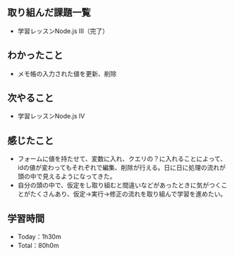 ## 取り組んだ課題一覧
- 学習レッスンNode.js Ⅲ（完了）
## わかったこと
- メモ帳の入力された値を更新、削除
## 次やること
- 学習レッスンNode.js Ⅳ
## 感じたこと
- フォームに値を持たせて、変数に入れ、クエリの？に入れることによって、idの値が変わってもそれぞれで編集、削除が行える。日に日に処理の流れが頭の中で見えるようになってきた。
- 自分の頭の中で、仮定をし取り組むと間違いなどがあったときに気がつくことがたくさんあり、仮定→実行→修正の流れを取り組んで学習を進めたい。
## 学習時間
- Today：1h30m
- Total：80h0m
